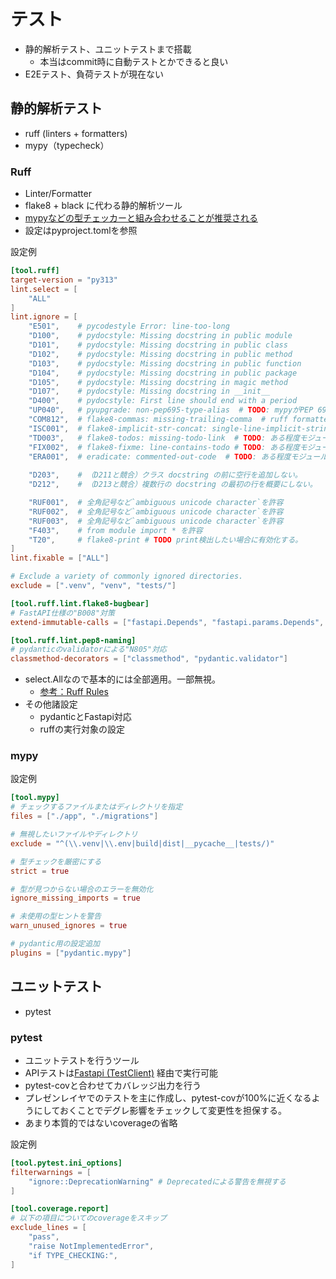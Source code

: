 # テスト
- 静的解析テスト、ユニットテストまで搭載
    - 本当はcommit時に自動テストとかできると良い
- E2Eテスト、負荷テストが現在ない

## 静的解析テスト
- ruff (linters + formatters) 
- mypy（typecheck）

### Ruff
- Linter/Formatter
- flake8 + black に代わる静的解析ツール
- [mypyなどの型チェッカーと組み合わせることが推奨される](https://docs.astral.sh/ruff/faq/#how-does-ruff-compare-to-mypy-or-pyright-or-pyre)
- 設定はpyproject.tomlを参照

設定例

```toml
[tool.ruff]
target-version = "py313"
lint.select = [
    "ALL"
]
lint.ignore = [
    "E501",    # pycodestyle Error: line-too-long
    "D100",    # pydocstyle: Missing docstring in public module
    "D101",    # pydocstyle: Missing docstring in public class
    "D102",    # pydocstyle: Missing docstring in public method
    "D103",    # pydocstyle: Missing docstring in public function
    "D104",    # pydocstyle: Missing docstring in public package
    "D105",    # pydocstyle: Missing docstring in magic method
    "D107",    # pydocstyle: Missing docstring in __init__
    "D400",    # pydocstyle: First line should end with a period
    "UP040",   # pyupgrade: non-pep695-type-alias  # TODO: mypyがPEP 695 type aliasesに対応したら有効にする
    "COM812",  # flake8-commas: missing-trailing-comma  # ruff formatterとコンフリクトする
    "ISC001",  # flake8-implicit-str-concat: single-line-implicit-string-concatenation # ruff formatterとコンフリクトする
    "TD003",   # flake8-todos: missing-todo-link  # TODO: ある程度モジュールが完成したら有効にする
    "FIX002",  # flake8-fixme: line-contains-todo # TODO: ある程度モジュールが完成したら有効にする
    "ERA001",  # eradicate: commented-out-code  # TODO: ある程度モジュールが完成したら有効にする
    
    "D203",    # （D211と競合）クラス docstring の前に空行を追加しない。
    "D212",    # （D213と競合）複数行の docstring の最初の行を概要にしない。

    "RUF001",  # 全角記号など`ambiguous unicode character`を許容
    "RUF002",  # 全角記号など`ambiguous unicode character`を許容
    "RUF003",  # 全角記号など`ambiguous unicode character`を許容
    "F403",    # from module import * を許容
    "T20",     # flake8-print # TODO print検出したい場合に有効化する。
]
lint.fixable = ["ALL"]

# Exclude a variety of commonly ignored directories.
exclude = [".venv", "venv", "tests/"]

[tool.ruff.lint.flake8-bugbear]
# FastAPI仕様の"B008"対策
extend-immutable-calls = ["fastapi.Depends", "fastapi.params.Depends", "fastapi.Query", "fastapi.params.Query"]

[tool.ruff.lint.pep8-naming]
# pydanticのvalidatorによる"N805"対応
classmethod-decorators = ["classmethod", "pydantic.validator"]
```

- select.Allなので基本的には全部適用。一部無視。
    - [参考：Ruff Rules](https://docs.astral.sh/ruff/rules/)
- その他諸設定
    - pydanticとFastapi対応
    - ruffの実行対象の設定

### mypy
設定例

```toml
[tool.mypy]
# チェックするファイルまたはディレクトリを指定
files = ["./app", "./migrations"]

# 無視したいファイルやディレクトリ
exclude = "^(\\.venv|\\.env|build|dist|__pycache__|tests/)"

# 型チェックを厳密にする
strict = true

# 型が見つからない場合のエラーを無効化
ignore_missing_imports = true

# 未使用の型ヒントを警告
warn_unused_ignores = true

# pydantic用の設定追加
plugins = ["pydantic.mypy"]
```

## ユニットテスト
- pytest

### pytest
- ユニットテストを行うツール
- APIテストは[Fastapi (TestClient)](https://fastapi.tiangolo.com/ja/tutorial/testing/)  経由で実行可能
- pytest-covと合わせてカバレッジ出力を行う
- プレゼンレイヤでのテストを主に作成し、pytest-covが100%に近くなるようにしておくことでデグレ影響をチェックして変更性を担保する。
- あまり本質的ではないcoverageの省略

設定例

```toml
[tool.pytest.ini_options]
filterwarnings = [
    "ignore::DeprecationWarning" # Deprecatedによる警告を無視する
]

[tool.coverage.report]
# 以下の項目についてのcoverageをスキップ
exclude_lines = [
    "pass",
    "raise NotImplementedError",
    "if TYPE_CHECKING:",
]
```


